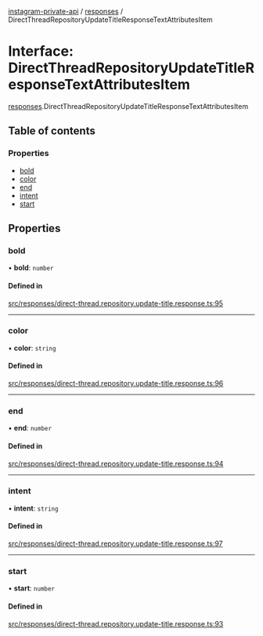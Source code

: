 [instagram-private-api](../../README.md) / [responses](../../modules/responses.md) / DirectThreadRepositoryUpdateTitleResponseTextAttributesItem

# Interface: DirectThreadRepositoryUpdateTitleResponseTextAttributesItem

[responses](../../modules/responses.md).DirectThreadRepositoryUpdateTitleResponseTextAttributesItem

## Table of contents

### Properties

- [bold](DirectThreadRepositoryUpdateTitleResponseTextAttributesItem.md#bold)
- [color](DirectThreadRepositoryUpdateTitleResponseTextAttributesItem.md#color)
- [end](DirectThreadRepositoryUpdateTitleResponseTextAttributesItem.md#end)
- [intent](DirectThreadRepositoryUpdateTitleResponseTextAttributesItem.md#intent)
- [start](DirectThreadRepositoryUpdateTitleResponseTextAttributesItem.md#start)

## Properties

### bold

• **bold**: `number`

#### Defined in

[src/responses/direct-thread.repository.update-title.response.ts:95](https://github.com/Nerixyz/instagram-private-api/blob/4971f34/src/responses/direct-thread.repository.update-title.response.ts#L95)

___

### color

• **color**: `string`

#### Defined in

[src/responses/direct-thread.repository.update-title.response.ts:96](https://github.com/Nerixyz/instagram-private-api/blob/4971f34/src/responses/direct-thread.repository.update-title.response.ts#L96)

___

### end

• **end**: `number`

#### Defined in

[src/responses/direct-thread.repository.update-title.response.ts:94](https://github.com/Nerixyz/instagram-private-api/blob/4971f34/src/responses/direct-thread.repository.update-title.response.ts#L94)

___

### intent

• **intent**: `string`

#### Defined in

[src/responses/direct-thread.repository.update-title.response.ts:97](https://github.com/Nerixyz/instagram-private-api/blob/4971f34/src/responses/direct-thread.repository.update-title.response.ts#L97)

___

### start

• **start**: `number`

#### Defined in

[src/responses/direct-thread.repository.update-title.response.ts:93](https://github.com/Nerixyz/instagram-private-api/blob/4971f34/src/responses/direct-thread.repository.update-title.response.ts#L93)

